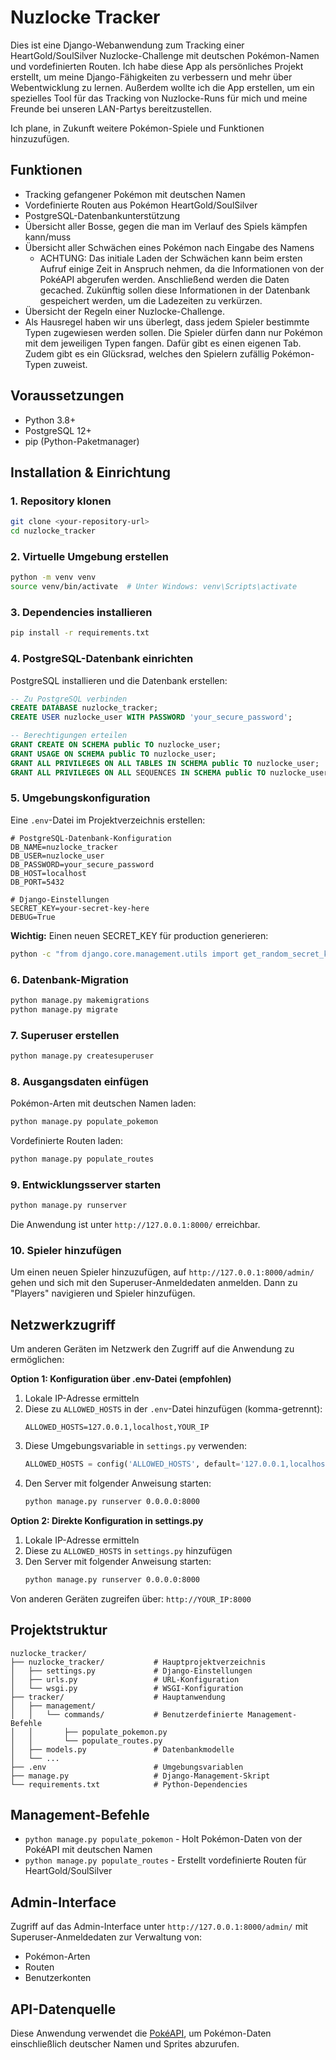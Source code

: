 # Nuzlocke Tracker

Dies ist eine Django-Webanwendung zum Tracking einer HeartGold/SoulSilver Nuzlocke-Challenge mit deutschen Pokémon-Namen und vordefinierten Routen. Ich habe diese App als persönliches Projekt erstellt, um meine Django-Fähigkeiten zu verbessern und mehr über Webentwicklung zu lernen. Außerdem wollte ich die App erstellen, um ein spezielles Tool für das Tracking von Nuzlocke-Runs für mich und meine Freunde bei unseren LAN-Partys bereitzustellen.

Ich plane, in Zukunft weitere Pokémon-Spiele und Funktionen hinzuzufügen.

## Funktionen

- Tracking gefangener Pokémon mit deutschen Namen
- Vordefinierte Routen aus Pokémon HeartGold/SoulSilver
- PostgreSQL-Datenbankunterstützung
- Übersicht aller Bosse, gegen die man im Verlauf des Spiels kämpfen kann/muss
- Übersicht aller Schwächen eines Pokémon nach Eingabe des Namens
    - ACHTUNG: Das initiale Laden der Schwächen kann beim ersten Aufruf einige Zeit in Anspruch nehmen, da die Informationen von der PokéAPI abgerufen werden. Anschließend werden die Daten gecached. Zukünftig sollen diese Informationen in der Datenbank gespeichert werden, um die Ladezeiten zu verkürzen.
- Übersicht der Regeln einer Nuzlocke-Challenge.
- Als Hausregel haben wir uns überlegt, dass jedem Spieler bestimmte Typen zugewiesen werden sollen. Die Spieler dürfen dann nur Pokémon mit dem jeweiligen Typen fangen. Dafür gibt es einen eigenen Tab. Zudem gibt es ein Glücksrad, welches den Spielern zufällig Pokémon-Typen zuweist.

## Voraussetzungen

- Python 3.8+
- PostgreSQL 12+
- pip (Python-Paketmanager)

## Installation & Einrichtung

### 1. Repository klonen

```bash
git clone <your-repository-url>
cd nuzlocke_tracker
```

### 2. Virtuelle Umgebung erstellen

```bash
python -m venv venv
source venv/bin/activate  # Unter Windows: venv\Scripts\activate
```

### 3. Dependencies installieren

```bash
pip install -r requirements.txt
```

### 4. PostgreSQL-Datenbank einrichten

PostgreSQL installieren und die Datenbank erstellen:

```sql
-- Zu PostgreSQL verbinden
CREATE DATABASE nuzlocke_tracker;
CREATE USER nuzlocke_user WITH PASSWORD 'your_secure_password';

-- Berechtigungen erteilen
GRANT CREATE ON SCHEMA public TO nuzlocke_user;
GRANT USAGE ON SCHEMA public TO nuzlocke_user;
GRANT ALL PRIVILEGES ON ALL TABLES IN SCHEMA public TO nuzlocke_user;
GRANT ALL PRIVILEGES ON ALL SEQUENCES IN SCHEMA public TO nuzlocke_user;
```

### 5. Umgebungskonfiguration

Eine `.env`-Datei im Projektverzeichnis erstellen:

```env
# PostgreSQL-Datenbank-Konfiguration
DB_NAME=nuzlocke_tracker
DB_USER=nuzlocke_user
DB_PASSWORD=your_secure_password
DB_HOST=localhost
DB_PORT=5432

# Django-Einstellungen
SECRET_KEY=your-secret-key-here
DEBUG=True
```

**Wichtig:** Einen neuen SECRET_KEY für production generieren:
```bash
python -c "from django.core.management.utils import get_random_secret_key; print(get_random_secret_key())"
```

### 6. Datenbank-Migration

```bash
python manage.py makemigrations
python manage.py migrate
```

### 7. Superuser erstellen

```bash
python manage.py createsuperuser
```

### 8. Ausgangsdaten einfügen

Pokémon-Arten mit deutschen Namen laden:
```bash
python manage.py populate_pokemon
```

Vordefinierte Routen laden:
```bash
python manage.py populate_routes
```

### 9. Entwicklungsserver starten

```bash
python manage.py runserver
```

Die Anwendung ist unter `http://127.0.0.1:8000/` erreichbar.

### 10. Spieler hinzufügen

Um einen neuen Spieler hinzuzufügen, auf `http://127.0.0.1:8000/admin/` gehen und sich mit den Superuser-Anmeldedaten anmelden. Dann zu "Players" navigieren und Spieler hinzufügen.

## Netzwerkzugriff

Um anderen Geräten im Netzwerk den Zugriff auf die Anwendung zu ermöglichen:

**Option 1: Konfiguration über .env-Datei (empfohlen)**
1. Lokale IP-Adresse ermitteln
2. Diese zu `ALLOWED_HOSTS` in der `.env`-Datei hinzufügen (komma-getrennt):
   ```env
   ALLOWED_HOSTS=127.0.0.1,localhost,YOUR_IP
   ```
3. Diese Umgebungsvariable in `settings.py` verwenden:
   ```python
   ALLOWED_HOSTS = config('ALLOWED_HOSTS', default='127.0.0.1,localhost').split(',')
   ```
4. Den Server mit folgender Anweisung starten:
   ```bash
   python manage.py runserver 0.0.0.0:8000
   ```

**Option 2: Direkte Konfiguration in settings.py**
1. Lokale IP-Adresse ermitteln
2. Diese zu `ALLOWED_HOSTS` in `settings.py` hinzufügen
3. Den Server mit folgender Anweisung starten:
   ```bash
   python manage.py runserver 0.0.0.0:8000
   ```

Von anderen Geräten zugreifen über: `http://YOUR_IP:8000`

## Projektstruktur

```
nuzlocke_tracker/
├── nuzlocke_tracker/           # Hauptprojektverzeichnis
│   ├── settings.py             # Django-Einstellungen
│   ├── urls.py                 # URL-Konfiguration
│   └── wsgi.py                 # WSGI-Konfiguration
├── tracker/                    # Hauptanwendung
│   ├── management/
│   │   └── commands/           # Benutzerdefinierte Management-Befehle
│   │       ├── populate_pokemon.py
│   │       └── populate_routes.py
│   ├── models.py               # Datenbankmodelle
│   └── ...
├── .env                        # Umgebungsvariablen
├── manage.py                   # Django-Management-Skript
└── requirements.txt            # Python-Dependencies
```

## Management-Befehle

- `python manage.py populate_pokemon` - Holt Pokémon-Daten von der PokéAPI mit deutschen Namen
- `python manage.py populate_routes` - Erstellt vordefinierte Routen für HeartGold/SoulSilver

## Admin-Interface

Zugriff auf das Admin-Interface unter `http://127.0.0.1:8000/admin/` mit Superuser-Anmeldedaten zur Verwaltung von:
- Pokémon-Arten
- Routen
- Benutzerkonten

## API-Datenquelle

Diese Anwendung verwendet die [PokéAPI](https://pokeapi.co/), um Pokémon-Daten einschließlich deutscher Namen und Sprites abzurufen.
